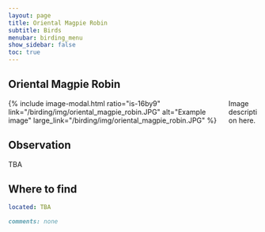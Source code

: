 ```yaml
---
layout: page
title: Oriental Magpie Robin
subtitle: Birds
menubar: birding_menu
show_sidebar: false
toc: true
---
```


## Oriental Magpie Robin

<div class="columns">
<div class="column is-6">
{% include image-modal.html ratio="is-16by9" link="/birding/img/oriental_magpie_robin.JPG" alt="Example image" large_link="/birding/img/oriental_magpie_robin.JPG" %}
</div>
<div class="column is-6">
Image description here.
</div>
</div>

## Observation
TBA

## Where to find
```yaml
located: TBA
```

```markdown
comments: none
```
